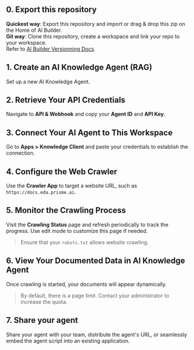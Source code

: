 ## 0. Export this repository 

**Quickest way**: Export this repository and import or drag & drop this zip on the Home of AI Builder.  
**Git way**: Clone this repository, create a workspace and link your repo to your workspace.  
Refer to [AI Builder Versionning Docs](https://docs.prisme.ai/products/ai-builder/deployment).

## 1. Create an AI Knowledge Agent (RAG)

Set up a new AI Knowledge Agent.

## 2. Retrieve Your API Credentials

Navigate to **API & Webhook** and copy your **Agent ID** and **API Key**.

## 3. Connect Your AI Agent to This Workspace

Go to **Apps > Knowledge Client** and paste your credentials to establish the connection.

## 4. Configure the Web Crawler

Use the **Crawler App** to target a website URL, such as `https://docs.eda.prisme.ai`.

## 5. Monitor the Crawling Process

Visit the **Crawling Status** page and refresh periodically to track the progress. Use edit mode to customize this page if needed.

> Ensure that your `robots.txt` allows website crawling.

## 6. View Your Documented Data in AI Knowledge Agent

Once crawling is started, your documents will appear dynamically.

> By default, there is a page limit. Contact your administrator to increase the quota.

## 7. Share your agent

Share your agent with your team, distribute the agent's URL, or seamlessly embed the agent script into an existing application.

